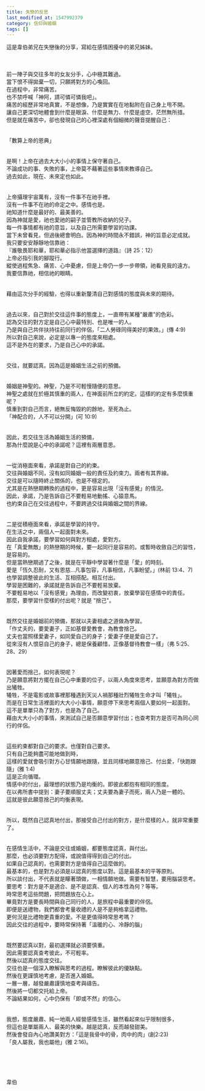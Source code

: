 ```yaml
---
title: 失戀的反思
last_modified_at: 1547992379
category: 信仰與婚姻
tags: []
---
```


<p>這是韋伯弟兄在失戀後的分享，寫給在感情困擾中的弟兄姊妹。<!--more--><br/><br/><br/><br/>前一陣子與交往多年的女友分手，心中極其難過。<br/>當下恨不得拋棄一切，只願將對方的心喚回。<br/>在過程中，非常痛苦。<br/>也不禁呼喊「神阿，請可憐可憐我吧」。<br/>痛苦的經歷非常地真實，不是想像，乃是實實在在地黏附在自己身上甩不開。<br/>讓自己更深切地體會到什麼是眼淚、什麼是無力、什麼是虛空，茫然無所措。<br/>但是就在痛苦中，卻也發現自己的心裡深處有個細微的聲音提醒自己：<br/><br/><br/>「數算上帝的恩典」<br/><br/><br/>是啊！上帝在過去大大小小的事情上保守著自己。<br/>不論成功的事、失敗的事，上帝莫不藉著這些事情來教導自己。<br/>過去如此，現在、未來定也如此。<br/><br/><br/>上帝攝理宇宙萬有，沒有一件事不在祂手裡。<br/>沒有一件事不在祂的命定之中。感情也是。<br/>祂知道什麼是最好的、最美善的。<br/>因為神就是愛，祂也愛祂的嗣子並管教所收納的兒子。<br/>每一件事情都有祂的意旨，以及自己所需要學習的功課。<br/>當下未曾看見，但過後總會明白。因為神的時間永不錯誤，神的旨意必定成就。<br/>我只要安安靜靜地信靠祂：<br/>『誰敬畏耶和華，耶和華必指示他當選擇的道路』（詩 25：12）<br/>上帝必指引我的腳蹤行。<br/>縱使過程焦急、痛苦、心中憂慮，但是上帝仍一步一步帶領，祂看見我的遠方。<br/>我要信靠祂，相信祂的眼睛。<br/> <br/><br/>藉由這次分手的經驗，也得以重新釐清自己對感情的態度與未來的期待。<br/><br/><br/>過去以來，自己對於交往這件事的態度上，一直帶有某種"嚴肅"的色彩。<br/>認為交往的對方定是自己心中最特別、也是唯一的人。<br/>乃是與自己共伴扶持往前同行的伴侶，「二人勞碌同得美好的果效。」(傳 4:9)<br/>所以對自己來說，必定是以專一的態度來相處。<br/>這不是外在的要求，乃是自己心中的承諾。<br/> <br/><br/>交往，就要認真。因為這是婚姻生活之前的預備。<br/> <br/><br/>婚姻是神聖的。神聖，乃是不可輕慢隨便的意思。<br/>神聖之處就在於極其慎重的兩人，在神面前所立的約定。這樣的約定有多麼慎重呢？<br/>慎重到對自己而言，絕無反悔毀約的餘地，至死為止。<br/>「神配合的，人不可以分開」(可 10:9) <br/><br/><br/>因此，若交往生活為婚姻生活的預備，<br/>那為什麼說是心中的承諾呢？這裡有兩層意思。<br/> <br/><br/>一從消極面來看，承諾是對自己的約束。<br/>交往與婚姻不同，沒有如同婚姻一般的責任及約束力。兩者有其界線。<br/>交往是可以隨時終止關係的，也是不穩定的。<br/>尤其是在熱戀期轉換的過程中，更是容易出現「沒有感覺」的情況。<br/>因此，承諾，乃是告訴自己不要輕易地動搖、心猿意馬。<br/>也約束自己在交往過程中，不要跨過交往與婚姻之間的界線。<br/> <br/><br/>二是從積極面來看，承諾是學習的持守。<br/>在生活之中，兩個人一起面對未來。<br/>因此自我承諾，要學習如何與對方相處，愛對方。<br/>在「真愛無敵」的熱戀期的時候，要一起同行是容易的。或暫時收斂自己的習性，是容易的。<br/>但是當熱戀期過了之後，就是在平靜中學習著什麼是「愛」的時刻。<br/>愛是「恆久忍耐，又有恩慈...凡事包容，凡事相信，凡事盼望。」(林前 13:4、7)<br/>也學習調整彼此的生活、互相搭配。相互付出。<br/>學習是困難的，承諾就是告訴自己不要輕易放棄。<br/>不要輕易地以「沒有感覺」為理由，而改變初衷，放棄學習在感情中的責任。<br/>那麼，要學習什麼樣的付出呢？就是 "捨己"。<br/> <br/><br/>既然交往是婚姻前的預備，那就以夫妻相處之道做為學習。<br/>「作丈夫的，要愛妻子，正如基督愛教會，為教會捨己。<br/>丈夫也當照樣愛妻子，如同愛自己的身子；愛妻子便是愛自己了。<br/>從來沒有人恨惡自己的身子，總是保養顧惜，正像基督待教會一樣」（弗 5:25、28、29）<br/> <br/><br/>因著愛而捨己，如何表現呢？<br/>乃是願意將對方擺在自己心中重要的位子，以兩人角度來思考，並願意為對方而做出犧牲。<br/>犧牲，不是電影或故事裡那種遇到天災人禍那種壯烈犧牲生命才叫「犧牲」。<br/>而是在日常生活裡面的大大小小事情，願意停下來思考兩個人要如何一起面對。<br/>這不是單單只為了對方，也是為了自己。<br/>藉由大大小小的事情，來測試自己是否願意學習付出；也查考對方是否可為同心同行的伴侶。<br/> <br/><br/>這些約束都對自己的要求。也僅對自己要求。<br/>只有自己能夠盡可能地做到時，<br/>這樣的愛就會吸引對方心甘情願地跟隨，並且同樣地願意捨己、付出愛，「快跑跟隨」(雅 1:4)<br/>這是正向循環。<br/>情感中的付出，最理想的狀態乃是均衡的。即彼此都抱有相同的態度。<br/>在以弗所書中提到：妻子要順服丈夫；丈夫要為妻子而死，兩人乃是一體的。<br/>這就是彼此願意捨己的均衡表現。<br/><br/><br/>所以，既然自己認真地付出，那接受自己付出的對方，是什麼樣的人，就非常重要了。<br/><br/><br/>在感情生活中，不論是交往或婚姻，都要態度認真，與付出。<br/>那麼，也必須要對方配得，或說值得得到自己的付出。<br/>如果自己認真的，也需要對方是值得自己這麼做的。<br/>最基本的，也是對方必須是以認真的態度以對。這是最基本的平等原則。<br/>所以談付出，不代表就是矇著頭做，一相情願地做。需要有智慧，要用腦袋思考。<br/>要思考：對方是不是適合、是不是認真、個人的本性為何？等等。<br/>時常思考這些問題，把問題放在心上。<br/>畢竟對方是要長時間與自己同行的人，是旅程中最重要的伴侶。<br/>即便是送禮物，我們都會考量收禮的人是不是夠格拿這禮物。<br/>更何況是比禮物更貴重的愛。不是更值得時常思考嗎？<br/>因此交往的過程中，要時常保持著「溫暖的心、冷靜的腦」<br/><br/><br/>既然要認真以對，最初選擇就必須要慎重。<br/>因此需要認真查考彼此，不可輕率。<br/>然後以認真的態度交往。<br/>交往也是一個深入瞭解與思考的過程。瞭解彼此的優缺點。<br/>然後在更謹慎地考慮，是否進入婚姻。<br/>一層一層，越發嚴肅謹慎地查考與禱告。<br/>然後將一切都交托給上帝。<br/>不論結果如何，心中仍保有「即或不然」的信心。<br/> <br/><br/>我想，態度嚴肅、純一地兩人經營感情生活，雖然看起來似乎限制很多，<br/>但這也是單屬兩人、最美的快樂。越是認真，反而越發甜美。<br/>然後會發自內心地讚美對方：「這是我骨中的骨，肉中的肉」(創2:23)<br/>「良人屬我，我也屬他」(雅 2:16)。<br/><br/><br/><br/><br/><br/>韋伯<br/>
</p>